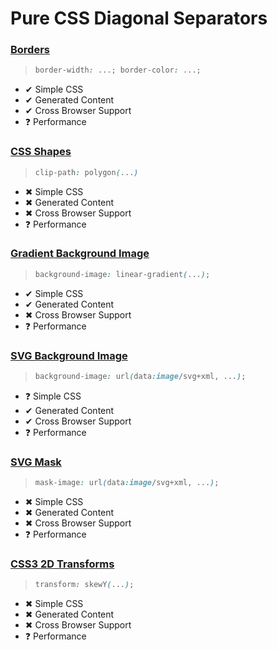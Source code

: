 # Pure CSS Diagonal Separators

### [Borders](borders)

> ```css
> border-width: ...; border-color: ...;
> ```

- ✔ Simple CSS
- ✔ Generated Content
- ✔ Cross Browser Support
- ❓ Performance

### [CSS Shapes](shapes)

> ```css
> clip-path: polygon(...)
> ```

- ✖ Simple CSS
- ✖ Generated Content
- ✖ Cross Browser Support
- ❓ Performance

### [Gradient Background Image](gradient)

> ```css
> background-image: linear-gradient(...);
> ```

- ✔ Simple CSS
- ✔ Generated Content
- ✖ Cross Browser Support
- ❓ Performance

### [SVG Background Image](svg)

> ```css
> background-image: url(data:image/svg+xml, ...);
> ```

- ❓ Simple CSS
- ✔ Generated Content
- ✔ Cross Browser Support
- ❓ Performance

### [SVG Mask](svg-mask)

> ```css
> mask-image: url(data:image/svg+xml, ...);
> ```

- ✖ Simple CSS
- ✖ Generated Content
- ✖ Cross Browser Support
- ❓ Performance

### [CSS3 2D Transforms](transforms)

> ```css
> transform: skewY(...);
> ```

- ✖ Simple CSS
- ✖ Generated Content
- ✖ Cross Browser Support
- ❓ Performance
